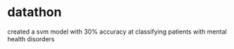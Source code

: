 # datathon
created a svm model with 30% accuracy at classifying patients with mental health disorders 
